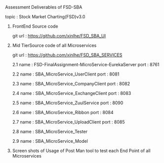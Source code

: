 Assessment Deliverables of FSD-SBA

topic : Stock Market Charting(FSD)v3.0

1. FrontEnd Source code

	git url : https://github.com/xinlhe/FSD_SBA_UI

2. Mid TierSource code of all Microservices
	
	git url : https://github.com/xinlhe/FSD_SBA_SERVICES
	
	2.1 name : FSD-FinalAssignment-MicroService-EurekaServer 
		port : 8761
	
	2.2 name : SBA_MicroService_UserClient
		port : 8081
	
	2.3 name : SBA_MicroService_CompanyClient
	    port : 8082
	
	2.4 name : SBA_MicroService_ExchangeClient
	    port : 8083
		
	2.5 name : SBA_MicroService_ZuulService
	    port : 8090
		
	2.6 name : SBA_MicroService_Ribbon
		port : 8084
	
	2.7 name : SBA_MicroService_UploadClient
		port : 8085
	
	2.8 name : SBA_MicroService_Tester
	
	2.9 name : SBA_MicroService_Model
	
3. Screen shots of Usage of Post Man tool to test each End Point of all Microservices


